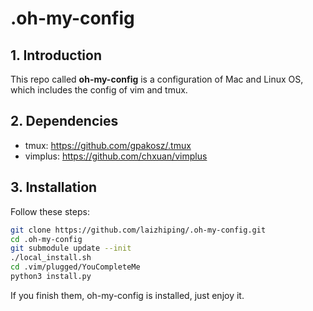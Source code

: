 # .oh-my-config
## 1. Introduction
This repo called **oh-my-config** is a configuration of Mac and Linux OS, which includes the config of vim and tmux.

## 2. Dependencies
- tmux: https://github.com/gpakosz/.tmux
- vimplus: https://github.com/chxuan/vimplus

## 3. Installation
Follow these steps:
```bash
git clone https://github.com/laizhiping/.oh-my-config.git
cd .oh-my-config
git submodule update --init
./local_install.sh
cd .vim/plugged/YouCompleteMe
python3 install.py
```
If you finish them, oh-my-config is installed, just enjoy it.

